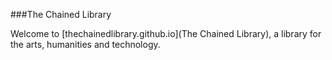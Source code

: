 ###The Chained Library

Welcome to [thechainedlibrary.github.io](The Chained Library), a library for the arts, humanities and technology.


